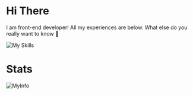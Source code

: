 # Hi There
I am front-end developer! All my experiences are below. What else do you really want to know 🤔

![My Skills](https://skillicons.dev/icons?i=js,html,css,tailwind,react,vite,next,express,nodejs,mysql,postgres,mongo,php,java,docker)

# Stats
![MyInfo](https://github-readme-stats.vercel.app/api?username=jaroslav-masa&show_icons=true&theme=dracula&hide_border=true)

